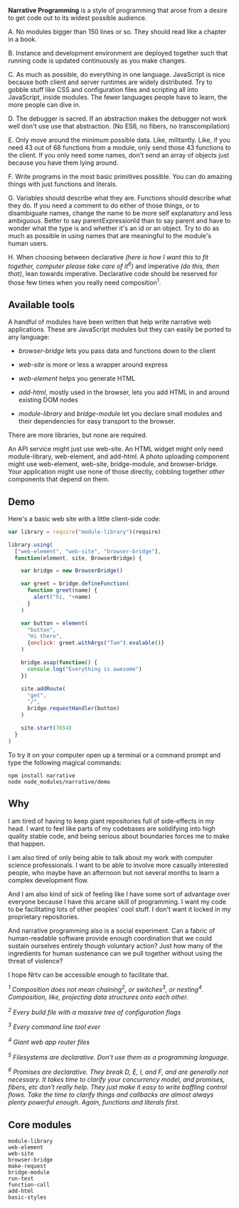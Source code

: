 
**Narrative Programming** is a style of programming that arose from a desire to get code out to its widest possible audience.

A. No modules bigger than 150 lines or so. They should read like a chapter in a book.

B. Instance and development environment are deployed together such that running code is updated continuously as you make changes.

C. As much as possible, do everything in one language. JavaScript is nice because both client and server runtimes are widely distributed. Try to gobble stuff like CSS and configuration files and scripting all into JavaScript, inside modules. The fewer languages people have to learn, the more people can dive in.

D. The debugger is sacred. If an abstraction makes the debugger not work well don't use use that abstraction. (No ES6, no fibers, no transcompilation)

E. Only move around the minimum possible data. Like, militantly. Like, if you need 43 out of 68 functions from a module, only send those 43 functions to the client. If you only need some names, don't send an array of objects just because you have them lying around.

F. Write programs in the most basic primitives possible. You can do amazing things with just functions and literals.

G. Variables should describe what they are. Functions should describe what they do. If you need a comment to do either of those things, or to disambiguate names, change the name to be more self explanatory and less ambiguous. Better to say parentExpressionId than to say parent and have to wonder what the type is and whether it's an id or an object. Try to do as much as possible in using names that are meaningful to the module's human users.

H. When choosing between declarative *(here is how I want this to fit together, computer please take care of it<sup>6</sup>)* and imperative *(do this, then that)*, lean towards imperative. Declarative code should be reserved for those few times when you really need composition<sup>1</sup>.


## Available tools

A handful of modules have been written that help write narrative web applications. These are JavaScript modules but they can easily be ported to any language:

* *browser-bridge* lets you pass data and functions down to the client

* *web-site* is more or less a wrapper around express 

* *web-element* helps you generate HTML

* *add-html*, mostly used in the browser, lets you add HTML in and around existing DOM nodes

* *module-library* and *bridge-module* let you declare small modules and their dependencies for easy transport to the browser.

There are more libraries, but none are required.

An API service might just use web-site. An HTML widget might only need module-library, web-element, and add-html. A photo uploading component might use web-element, web-site, bridge-module, and browser-bridge. Your application might use none of those directly, cobbling together *other* components that depend on them.

## Demo

Here's a basic web site with a little client-side code:

```javascript
var library = require("module-library")(require)

library.using(
  ["web-element", "web-site", "browser-bridge"],
  function(element, site, BrowserBridge) {

    var bridge = new BrowserBridge()

    var greet = bridge.defineFunction(
      function greet(name) {
        alert("hi, "+name)
      }
    )

    var button = element(
      "button",
      "Hi there", 
      {onclick: greet.withArgs("Tam").evalable()}
    )

    bridge.asap(function() {
      console.log("Everything is awesome")
    })

    site.addRoute(
      "get",
      "/",
      bridge.requestHandler(button)
    )

    site.start(7654)
  }
)
```

To try it on your computer open up a terminal or a command prompt and type the following magical commands:

    npm install narrative
    node node_modules/narrative/demo

## Why

I am tired of having to keep giant repositories full of side-effects in my head. I want to feel like parts of my codebases are solidifying into high quality stable code, and being serious about boundaries forces me to make that happen.

I am also tired of only being able to talk about my work with computer science professionals. I want to be able to involve more casually interested people, who maybe have an afternoon but not several months to learn a complex development flow.

And I am also kind of sick of feeling like I have some sort of advantage over everyone because I have this arcane skill of programming. I want my code to be facilitating lots of other peoples' cool stuff. I don't want it locked in my proprietary repositories.

And narrative programming also is a social experiment. Can a fabric of human-readable software provide enough coordination that we could sustain ourselves entirely though voluntary action? Just how many of the ingredients for human sustenance can we pull together without using the threat of violence?

I hope Nrtv can be accessible enough to facilitate that.

*<sup>1</sup> Composition does not mean chaining<sup>2</sup>, or switches<sup>3</sup>, or nesting<sup>4</sup>. Composition, like, projecting data structures onto each other.*

*<sup>2</sup> Every build file with a massive tree of configuration flags*

*<sup>3</sup> Every command line tool ever*

*<sup>4</sup> Giant web app router files*

*<sup>5</sup> Filesystems are declarative. Don't use them as a programming language.*

*<sup>6</sup> Promises are declarative. They break D, E, I, and F, and are generally not necessary. It takes time to clarify your concurrency model, and promises, fibers, etc don't really help. They just make it easy to write baffling control flows. Take the time to clarify things and callbacks are almost always plenty powerful enough. Again, functions and literals first.*


## Core modules

    module-library
    web-element
    web-site
    browser-bridge
    make-request
    bridge-module
    run-test
    function-call
    add-html
    basic-styles
